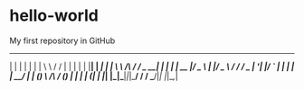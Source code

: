 # hello-world
My first repository in GitHub

  _    _      _ _   __          __        _     _ 
 | |  | |    | | |  \ \        / /       | |   | |
 | |__| | ___| | | __\ \  /\  / /__  _ __| | __| |
 |  __  |/ _ \ | |/ _ \ \/  \/ / _ \| '__| |/ _` |
 | |  | |  __/ | | (_) \  /\  / (_) | |  | | (_| |
 |_|  |_|\___|_|_|\___/ \/  \/ \___/|_|  |_|\__,_|
                                                  
                                                 
